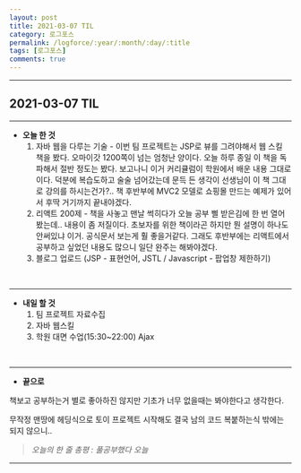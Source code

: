 ```yaml
---
layout: post
title: 2021-03-07 TIL
category: 로그포스
permalink: /logforce/:year/:month/:day/:title
tags: [로그포스]
comments: true
---
```


---

## 2021-03-07 TIL

---

- **오늘 한 것**
  1. 자바 웹을 다루는 기술 - 이번 팀 프로젝트는 JSP로 뷰를 그려야해서 웹 스킬 책을 봤다. 오마이갓 1200쪽이 넘는 엄청난 양이다. 오늘 하루 종일 이 책을 독파해서 절반 정도는 봤다. 보고나니 이거 커리큘럼이 학원에서 배운 내용 그대로이다. 덕분에 복습도하고 술술 넘어갔는데 문득 든 생각이 선생님이 이 책 그대로 강의를 하시는건가?.. 책 후반부에 MVC2 모델로 쇼핑몰 만드는 예제가 있어서 후딱 거기까지 끝내야겠다.
  2. 리액트 200제 - 책을 사놓고 맨날 썩히다가 오늘 공부 삘 받은김에 한 번 열어봤는데.. 내용이 좀 저질이다. 초보자를 위한 책이라곤 하지만 뭔 설명이 하나도 안써있냐 이거. 공식문서 보는게 훨 좋을거같다. 그래도 후반부에는 리액트에서 공부하고 싶었던 내용도 많으니 일단 완주는 해봐야겠다.
  3. 블로그 업로드 (JSP - 표현언어, JSTL /  Javascript - 팝업창 제한하기)

<br>

---

- **내일 할 것**
  1. 팀 프로젝트 자료수집
  2. 자바 웹스킬
  3. 학원 대면 수업(15:30~22:00) Ajax

<br>

---

- **끝으로**

책보고 공부하는거 별로 좋아하진 않지만 기초가 너무 없을때는 봐야한다고 생각한다. 

무작정 맨땅에 헤딩식으로 토이 프로젝트 시작해도 결국 남의 코드 복붙하는식 밖에는 되지 않으니..

> _오늘의 한 줄 총평 : 풀공부했다 오늘_

---
